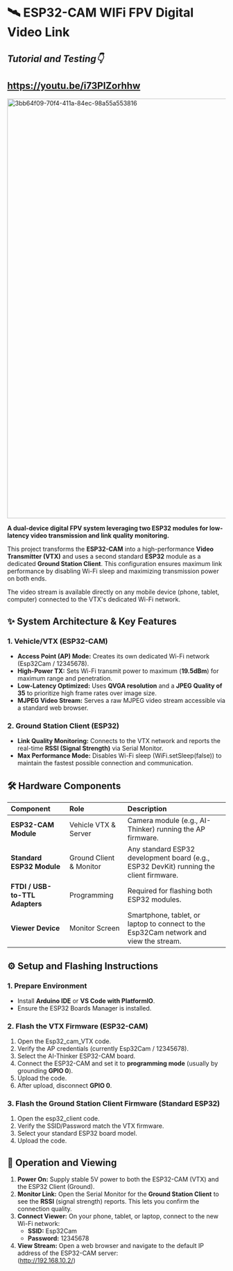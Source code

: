 # **🛰️ ESP32-CAM WIFi FPV Digital Video Link**

## ***Tutorial and Testing👇***
## **https://youtu.be/i73PIZorhhw**
<img width="1450" height="967" alt="3bb64f09-70f4-411a-84ec-98a55a553816" src="https://github.com/user-attachments/assets/3f4c891e-3cf7-48c4-8c82-1b1fbeec757f" />


**A dual-device digital FPV system leveraging two ESP32 modules for low-latency video transmission and link quality monitoring.**

This project transforms the **ESP32-CAM** into a high-performance **Video Transmitter (VTX)** and uses a second standard **ESP32** module as a dedicated **Ground Station Client**. This configuration ensures maximum link performance by disabling Wi-Fi sleep and maximizing transmission power on both ends.

The video stream is available directly on any mobile device (phone, tablet, computer) connected to the VTX's dedicated Wi-Fi network.

## **✨ System Architecture & Key Features**

### **1\. Vehicle/VTX (ESP32-CAM)**

* **Access Point (AP) Mode:** Creates its own dedicated Wi-Fi network (Esp32Cam / 12345678).  
* **High-Power TX:** Sets Wi-Fi transmit power to maximum (**19.5dBm**) for maximum range and penetration.  
* **Low-Latency Optimized:** Uses **QVGA resolution** and a **JPEG Quality of 35** to prioritize high frame rates over image size.  
* **MJPEG Video Stream:** Serves a raw MJPEG video stream accessible via a standard web browser.

### **2\. Ground Station Client (ESP32)**

* **Link Quality Monitoring:** Connects to the VTX network and reports the real-time **RSSI (Signal Strength)** via Serial Monitor.  
* **Max Performance Mode:** Disables Wi-Fi sleep (WiFi.setSleep(false)) to maintain the fastest possible connection and communication.

## **🛠️ Hardware Components**

| Component | Role | Description |
| :---- | :---- | :---- |
| **ESP32-CAM Module** | Vehicle VTX & Server | Camera module (e.g., AI-Thinker) running the AP firmware. |
| **Standard ESP32 Module** | Ground Client & Monitor | Any standard ESP32 development board (e.g., ESP32 DevKit) running the client firmware. |
| **FTDI / USB-to-TTL Adapters** | Programming | Required for flashing both ESP32 modules. |
| **Viewer Device** | Monitor Screen | Smartphone, tablet, or laptop to connect to the Esp32Cam network and view the stream. |

## **⚙️ Setup and Flashing Instructions**

### **1\. Prepare Environment**

* Install **Arduino IDE** or **VS Code with PlatformIO**.  
* Ensure the ESP32 Boards Manager is installed.

### **2\. Flash the VTX Firmware (ESP32-CAM)**

1. Open the Esp32\_cam\_VTX code.  
2. Verify the AP credentials (currently Esp32Cam / 12345678).  
3. Select the AI-Thinker ESP32-CAM board.  
4. Connect the ESP32-CAM and set it to **programming mode** (usually by grounding **GPIO 0**).  
5. Upload the code.  
6. After upload, disconnect **GPIO 0**.

### **3\. Flash the Ground Station Client Firmware (Standard ESP32)**

1. Open the esp32\_client code.  
2. Verify the SSID/Password match the VTX firmware.  
3. Select your standard ESP32 board model.  
4. Upload the code.

## **🚀 Operation and Viewing**

1. **Power On:** Supply stable 5V power to both the ESP32-CAM (VTX) and the ESP32 Client (Ground).  
2. **Monitor Link:** Open the Serial Monitor for the **Ground Station Client** to see the **RSSI** (signal strength) reports. This lets you confirm the connection quality.  
3. **Connect Viewer:** On your phone, tablet, or laptop, connect to the new Wi-Fi network:  
   * **SSID:** Esp32Cam  
   * **Password:** 12345678  
4. **View Stream:** Open a web browser and navigate to the default IP address of the ESP32-CAM server:  
   (http://192.168.10.2/)
